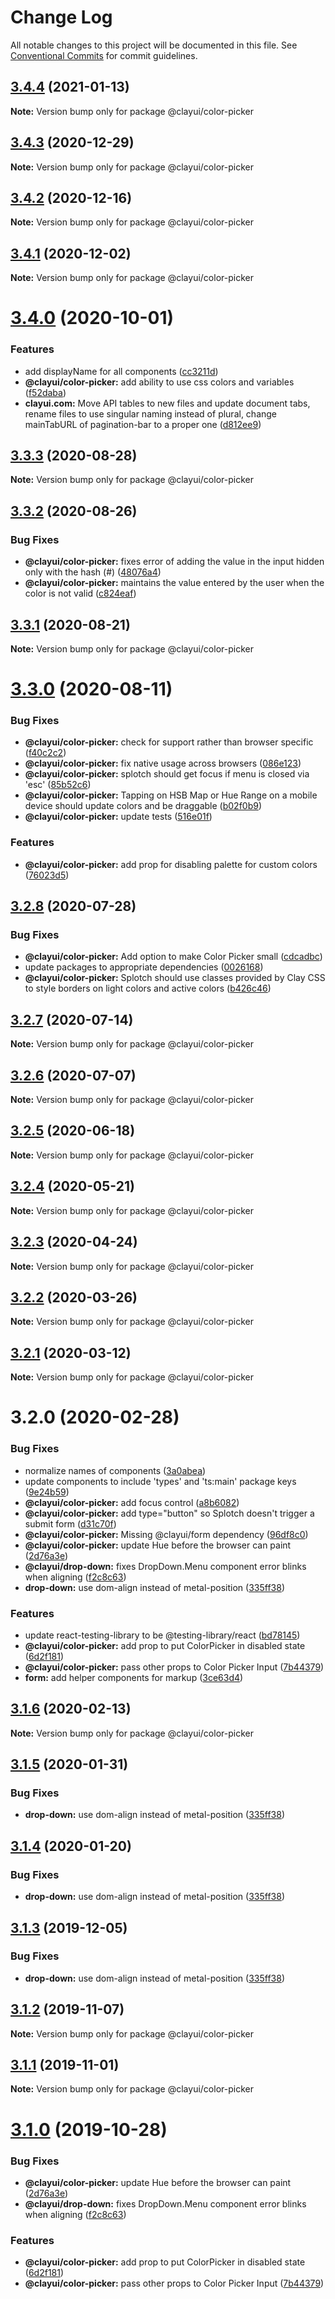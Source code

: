 # Change Log

All notable changes to this project will be documented in this file.
See [Conventional Commits](https://conventionalcommits.org) for commit guidelines.

## [3.4.4](https://github.com/liferay/clay/compare/@clayui/color-picker@3.4.3...@clayui/color-picker@3.4.4) (2021-01-13)

**Note:** Version bump only for package @clayui/color-picker

## [3.4.3](https://github.com/liferay/clay/compare/@clayui/color-picker@3.4.2...@clayui/color-picker@3.4.3) (2020-12-29)

**Note:** Version bump only for package @clayui/color-picker

## [3.4.2](https://github.com/liferay/clay/compare/@clayui/color-picker@3.4.0...@clayui/color-picker@3.4.2) (2020-12-16)

**Note:** Version bump only for package @clayui/color-picker

## [3.4.1](https://github.com/liferay/clay/compare/@clayui/color-picker@3.4.0...@clayui/color-picker@3.4.1) (2020-12-02)

**Note:** Version bump only for package @clayui/color-picker

# [3.4.0](https://github.com/liferay/clay/compare/@clayui/color-picker@3.3.3...@clayui/color-picker@3.4.0) (2020-10-01)

### Features

-   add displayName for all components ([cc3211d](https://github.com/liferay/clay/commit/cc3211d))
-   **@clayui/color-picker:** add ability to use css colors and variables ([f52daba](https://github.com/liferay/clay/commit/f52daba))
-   **clayui.com:** Move API tables to new files and update document tabs, rename files to use singular naming instead of plural, change mainTabURL of pagination-bar to a proper one ([d812ee9](https://github.com/liferay/clay/commit/d812ee9))

## [3.3.3](https://github.com/liferay/clay/compare/@clayui/color-picker@3.3.2...@clayui/color-picker@3.3.3) (2020-08-28)

**Note:** Version bump only for package @clayui/color-picker

## [3.3.2](https://github.com/liferay/clay/compare/@clayui/color-picker@3.3.1...@clayui/color-picker@3.3.2) (2020-08-26)

### Bug Fixes

-   **@clayui/color-picker:** fixes error of adding the value in the input hidden only with the hash (#) ([48076a4](https://github.com/liferay/clay/commit/48076a4))
-   **@clayui/color-picker:** maintains the value entered by the user when the color is not valid ([c824eaf](https://github.com/liferay/clay/commit/c824eaf))

## [3.3.1](https://github.com/liferay/clay/compare/@clayui/color-picker@3.3.0...@clayui/color-picker@3.3.1) (2020-08-21)

**Note:** Version bump only for package @clayui/color-picker

# [3.3.0](https://github.com/liferay/clay/compare/@clayui/color-picker@3.2.8...@clayui/color-picker@3.3.0) (2020-08-11)

### Bug Fixes

-   **@clayui/color-picker:** check for support rather than browser specific ([f40c2c2](https://github.com/liferay/clay/commit/f40c2c2))
-   **@clayui/color-picker:** fix native usage across browsers ([086e123](https://github.com/liferay/clay/commit/086e123))
-   **@clayui/color-picker:** splotch should get focus if menu is closed via 'esc' ([85b52c6](https://github.com/liferay/clay/commit/85b52c6))
-   **@clayui/color-picker:** Tapping on HSB Map or Hue Range on a mobile device should update colors and be draggable ([b02f0b9](https://github.com/liferay/clay/commit/b02f0b9))
-   **@clayui/color-picker:** update tests ([516e01f](https://github.com/liferay/clay/commit/516e01f))

### Features

-   **@clayui/color-picker:** add prop for disabling palette for custom colors ([76023d5](https://github.com/liferay/clay/commit/76023d5))

## [3.2.8](https://github.com/liferay/clay/compare/@clayui/color-picker@3.2.7...@clayui/color-picker@3.2.8) (2020-07-28)

### Bug Fixes

-   **@clayui/color-picker:** Add option to make Color Picker small ([cdcadbc](https://github.com/liferay/clay/commit/cdcadbc))
-   update packages to appropriate dependencies ([0026168](https://github.com/liferay/clay/commit/0026168))
-   **@clayui/color-picker:** Splotch should use classes provided by Clay CSS to style borders on light colors and active colors ([b426c46](https://github.com/liferay/clay/commit/b426c46))

## [3.2.7](https://github.com/liferay/clay/compare/@clayui/color-picker@3.2.6...@clayui/color-picker@3.2.7) (2020-07-14)

**Note:** Version bump only for package @clayui/color-picker

## [3.2.6](https://github.com/liferay/clay/compare/@clayui/color-picker@3.2.5...@clayui/color-picker@3.2.6) (2020-07-07)

**Note:** Version bump only for package @clayui/color-picker

## [3.2.5](https://github.com/liferay/clay/compare/@clayui/color-picker@3.2.4...@clayui/color-picker@3.2.5) (2020-06-18)

**Note:** Version bump only for package @clayui/color-picker

## [3.2.4](https://github.com/liferay/clay/compare/@clayui/color-picker@3.2.3...@clayui/color-picker@3.2.4) (2020-05-21)

**Note:** Version bump only for package @clayui/color-picker

## [3.2.3](https://github.com/liferay/clay/compare/@clayui/color-picker@3.2.2...@clayui/color-picker@3.2.3) (2020-04-24)

**Note:** Version bump only for package @clayui/color-picker

## [3.2.2](https://github.com/liferay/clay/tree/master/packages/clay-color-picker/compare/@clayui/color-picker@3.2.1...@clayui/color-picker@3.2.2) (2020-03-26)

**Note:** Version bump only for package @clayui/color-picker

## [3.2.1](https://github.com/liferay/clay/tree/master/packages/clay-color-picker/compare/@clayui/color-picker@3.2.0...@clayui/color-picker@3.2.1) (2020-03-12)

**Note:** Version bump only for package @clayui/color-picker

# 3.2.0 (2020-02-28)

### Bug Fixes

-   normalize names of components ([3a0abea](https://github.com/liferay/clay/commit/3a0abea))
-   update components to include 'types' and 'ts:main' package keys ([9e24b59](https://github.com/liferay/clay/commit/9e24b59))
-   **@clayui/color-picker:** add focus control ([a8b6082](https://github.com/liferay/clay/commit/a8b6082))
-   **@clayui/color-picker:** add type="button" so Splotch doesn't trigger a submit form ([d31c70f](https://github.com/liferay/clay/commit/d31c70f))
-   **@clayui/color-picker:** Missing @clayui/form dependency ([96df8c0](https://github.com/liferay/clay/commit/96df8c0))
-   **@clayui/color-picker:** update Hue before the browser can paint ([2d76a3e](https://github.com/liferay/clay/commit/2d76a3e))
-   **@clayui/drop-down:** fixes DropDown.Menu component error blinks when aligning ([f2c8c63](https://github.com/liferay/clay/commit/f2c8c63))
-   **drop-down:** use dom-align instead of metal-position ([335ff38](https://github.com/liferay/clay/commit/335ff38))

### Features

-   update react-testing-library to be @testing-library/react ([bd78145](https://github.com/liferay/clay/commit/bd78145))
-   **@clayui/color-picker:** add prop to put ColorPicker in disabled state ([6d2f181](https://github.com/liferay/clay/commit/6d2f181))
-   **@clayui/color-picker:** pass other props to Color Picker Input ([7b44379](https://github.com/liferay/clay/commit/7b44379))
-   **form:** add helper components for markup ([3ce63d4](https://github.com/liferay/clay/commit/3ce63d4))

## [3.1.6](https://github.com/liferay/clay/tree/master/packages/clay-color-picker/compare/@clayui/color-picker@3.1.5...@clayui/color-picker@3.1.6) (2020-02-13)

**Note:** Version bump only for package @clayui/color-picker

## [3.1.5](https://github.com/liferay/clay/tree/master/packages/clay-color-picker/compare/@clayui/color-picker@3.1.2...@clayui/color-picker@3.1.5) (2020-01-31)

### Bug Fixes

-   **drop-down:** use dom-align instead of metal-position ([335ff38](https://github.com/liferay/clay/commit/335ff38))

## [3.1.4](https://github.com/liferay/clay/tree/master/packages/clay-color-picker/compare/@clayui/color-picker@3.1.2...@clayui/color-picker@3.1.4) (2020-01-20)

### Bug Fixes

-   **drop-down:** use dom-align instead of metal-position ([335ff38](https://github.com/liferay/clay/commit/335ff38))

## [3.1.3](https://github.com/liferay/clay/tree/master/packages/clay-color-picker/compare/@clayui/color-picker@3.1.2...@clayui/color-picker@3.1.3) (2019-12-05)

### Bug Fixes

-   **drop-down:** use dom-align instead of metal-position ([335ff38](https://github.com/liferay/clay/commit/335ff38))

## [3.1.2](https://github.com/liferay/clay/tree/master/packages/clay-color-picker/compare/@clayui/color-picker@3.1.1...@clayui/color-picker@3.1.2) (2019-11-07)

**Note:** Version bump only for package @clayui/color-picker

## [3.1.1](https://github.com/liferay/clay/tree/master/packages/clay-color-picker/compare/@clayui/color-picker@3.1.0...@clayui/color-picker@3.1.1) (2019-11-01)

**Note:** Version bump only for package @clayui/color-picker

# [3.1.0](https://github.com/liferay/clay/tree/master/packages/clay-color-picker/compare/@clayui/color-picker@3.0.0...@clayui/color-picker@3.1.0) (2019-10-28)

### Bug Fixes

-   **@clayui/color-picker:** update Hue before the browser can paint ([2d76a3e](https://github.com/liferay/clay/commit/2d76a3e))
-   **@clayui/drop-down:** fixes DropDown.Menu component error blinks when aligning ([f2c8c63](https://github.com/liferay/clay/commit/f2c8c63))

### Features

-   **@clayui/color-picker:** add prop to put ColorPicker in disabled state ([6d2f181](https://github.com/liferay/clay/commit/6d2f181))
-   **@clayui/color-picker:** pass other props to Color Picker Input ([7b44379](https://github.com/liferay/clay/commit/7b44379))
